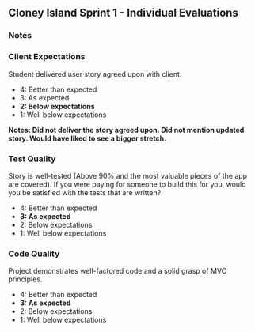 ## Cloney Island Sprint 1 - Individual Evaluations

### Notes

### Client Expectations

Student delivered user story agreed upon with client.

- 4: Better than expected
- 3: As expected
- **2: Below expectations**
- 1: Well below expectations

**Notes: Did not deliver the story agreed upon. Did not mention updated story. Would have liked to see a bigger stretch.**

### Test Quality

Story is well-tested (Above 90% and the most valuable pieces of the app are covered). If you were paying for someone to build this for you, would you be satisfied with the tests that are written?

- 4: Better than expected
- **3: As expected**
- 2: Below expectations
- 1: Well below expectations

### Code Quality

Project demonstrates well-factored code and a solid grasp of MVC principles.

- 4: Better than expected
- **3: As expected**
- 2: Below expectations
- 1: Well below expectations
